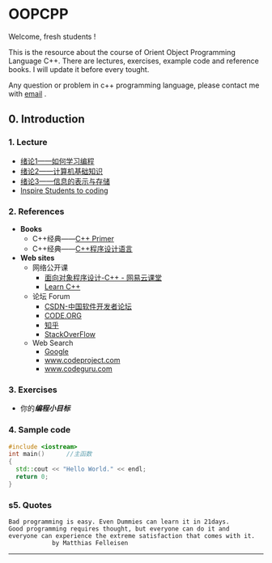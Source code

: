 OOPCPP
====
Welcome, fresh students !

This is the resource about the course of Orient Object Programming Language C++.
There are lectures, exercises, example code and reference books. I will update it before every tought.

Any question or problem in c++ programming language, please contact me with [email](cugwhp@qq.com) .

## 0. Introduction

### 1. Lecture
- [绪论1——如何学习编程](./02.%20PPT/Fall/C%2B%2B_%E7%BB%AA%E8%AE%BA1.pptx)
- [绪论2——计算机基础知识](./02.%20PPT/Fall/C%2B%2B%E7%AC%AC01%E8%AE%B2%20%E7%BB%AA%E8%AE%BA1%EF%BC%9A%E8%AE%A1%E7%AE%97%E6%9C%BA%E5%9F%BA%E7%A1%80%E7%9F%A5%E8%AF%86.ppt)
- [绪论3——信息的表示与存储](./02.%20PPT/Fall/C%2B%2B%E7%AC%AC02%E8%AE%B2%20%E7%BB%AA%E8%AE%BA2%EF%BC%9A%E4%BF%A1%E6%81%AF%E7%9A%84%E8%A1%A8%E7%A4%BA%E4%B8%8E%E5%AD%98%E5%82%A8.ppt)
- [Inspire Students to coding](https://code.org/educate/resources/inspire)

### 2. References

- **Books**
  - C++经典——[C++ Primer](https://book.douban.com/subject/1767741/)
  - C++经典——[C++程序设计语言](https://book.douban.com/subject/4604591/)
- **Web sites**
  - 网络公开课
    - [面向对象程序设计-C++ - 网易云课堂](http://study.163.com/course/courseMain.htm?courseId=271005)
    - [Learn C++](www.learncpp.com)
  - 论坛 Forum
    - [CSDN-中国软件开发者论坛](www.csdn.net)
    - [CODE.ORG](www.code.org)
    - [知乎](www.zhihu.com)
    - [StackOverFlow](www.stackoverlow.com)
  - Web Search
    - [Google](www.google.com.hk)
    - www.codeproject.com
    - www.codeguru.com

### 3. Exercises

- 你的***编程小目标***

### 4. Sample code

```c++
#include <iostream>
int main()		//主函数
{
  std::cout << "Hello World." << endl;
  return 0;
}
```

### s5. Quotes

```
Bad programming is easy. Even Dummies can learn it in 21days.
Good programming requires thought, but everyone can do it and 
everyone can experience the extreme satisfaction that comes with it.
            by Matthias Felleisen
```

---
